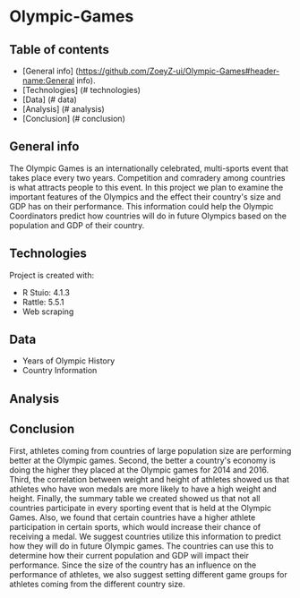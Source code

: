 # Olympic-Games
## Table of contents
* [General info] (https://github.com/ZoeyZ-ui/Olympic-Games#header-name:General info).
* [Technologies] (# technologies)
* [Data] (# data)
* [Analysis] (# analysis)
* [Conclusion] (# conclusion)

## General info
The Olympic Games is an internationally celebrated, multi-sports event that takes place every two years. Competition and comradery among countries is what attracts people to this event. In this project we plan to examine the important features of the Olympics and the effect their country's size and GDP has on their performance. This information could help the Olympic Coordinators predict how countries will do in future Olympics based on the population and GDP of their country.
	
## Technologies
Project is created with:
* R Stuio: 4.1.3
* Rattle: 5.5.1
* Web scraping 

## Data 
* Years of Olympic History 
* Country Information 

## Analysis 
	
  
## Conclusion  
First, athletes coming from countries of large population size are performing better at the Olympic games. Second, the better a country's economy is doing the higher they placed at the Olympic games for 2014 and 2016. Third, the correlation between weight and height of athletes showed us that athletes who have won medals are more likely to have a high weight and height. Finally, the summary table we created showed us that not all countries participate in every sporting event that is held at the Olympic Games. Also, we found that certain countries have a higher athlete participation in certain sports, which would increase their chance of receiving a medal. We suggest countries utilize this information to predict how they will do in future Olympic games. The countries can use this to determine how their current population and GDP will impact their performance. Since the size of the country has an influence on the performance of athletes, we also suggest setting different game groups for athletes coming from the different country size.
